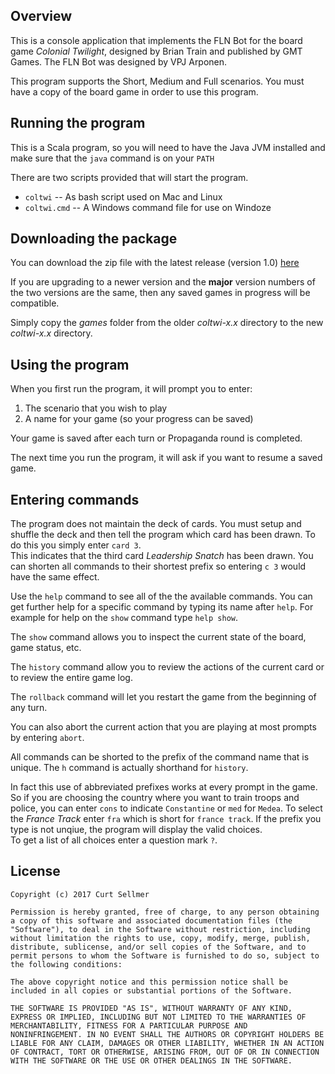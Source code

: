## Overview
This is a console application that implements the FLN Bot for the board game
*Colonial Twilight*, designed by Brian Train and published by GMT Games.
The FLN Bot was designed by VPJ Arponen.


This program supports the Short, Medium and Full scenarios.
You must have a copy of the board game in order to use this program.

## Running the program

This is a Scala program, so you will need to have the Java JVM installed and make sure that
the `java` command is on your `PATH`

There are two scripts provided that will start the program.

* `coltwi` -- As bash script used on Mac and Linux
* `coltwi.cmd` -- A Windows command file for use on Windoze

## Downloading the package

You can download the zip file with the latest release (version 1.0) [here][1]

If you are upgrading to a newer version and the **major** version numbers of the two versions
are the same, then any saved games in progress will be compatible.

Simply copy the *games* folder from the older *coltwi-x.x* directory to the 
new *coltwi-x.x* directory.


[1]: https://www.dropbox.com/s/fo97ge3tg22zjc6/coltwi-1.0.zip?dl=0

## Using the program

When you first run the program, it will prompt you to enter:

1. The scenario that you wish to play
2. A name for your game (so your progress can be saved)

Your game is saved after each turn or Propaganda round is completed.

The next time you run the program, it will ask if you want to resume a saved game.

## Entering commands
The program does not maintain the deck of cards.  You must setup and shuffle the deck and then
tell the program which card has been drawn.  To do this you simply enter `card 3`.  
This indicates that the third card *Leadership Snatch* has been drawn. You can shorten all
commands to their shortest prefix so entering `c 3` would have the same effect.

Use the `help` command to see all of the the available commands.  You can get further help for 
a specific command by typing its name after `help`. For example for help on the `show` 
command type `help show`.

The `show` command allows you to inspect the current state of the board, game status, etc.

The `history` command allow you to review the actions of the current card or to review the
entire game log.

The `rollback` command will let you restart the game from the beginning of any turn.

You can also abort the current action that you are playing at most prompts by entering `abort`.


All commands can be shorted to the prefix of the command name that is unique.  The `h` 
command is actually shorthand for `history`.

In fact this use of abbreviated prefixes works at every prompt in the game.  So if you are
choosing the country where you want to train troops and police, you can enter `cons` to indicate 
`Constantine` or `med` for `Medea`.  To select the *France Track* enter `fra` which is short for `france track`.
If the prefix you type is not unqiue, the program will display the valid choices.  
To get a list of all choices enter a question mark `?`.


## License

    Copyright (c) 2017 Curt Sellmer
    
    Permission is hereby granted, free of charge, to any person obtaining
    a copy of this software and associated documentation files (the
    "Software"), to deal in the Software without restriction, including
    without limitation the rights to use, copy, modify, merge, publish,
    distribute, sublicense, and/or sell copies of the Software, and to
    permit persons to whom the Software is furnished to do so, subject to
    the following conditions:
    
    The above copyright notice and this permission notice shall be
    included in all copies or substantial portions of the Software.
    
    THE SOFTWARE IS PROVIDED "AS IS", WITHOUT WARRANTY OF ANY KIND,
    EXPRESS OR IMPLIED, INCLUDING BUT NOT LIMITED TO THE WARRANTIES OF
    MERCHANTABILITY, FITNESS FOR A PARTICULAR PURPOSE AND
    NONINFRINGEMENT. IN NO EVENT SHALL THE AUTHORS OR COPYRIGHT HOLDERS BE
    LIABLE FOR ANY CLAIM, DAMAGES OR OTHER LIABILITY, WHETHER IN AN ACTION
    OF CONTRACT, TORT OR OTHERWISE, ARISING FROM, OUT OF OR IN CONNECTION
    WITH THE SOFTWARE OR THE USE OR OTHER DEALINGS IN THE SOFTWARE.
